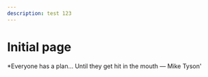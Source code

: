 ```yaml
---
description: test 123
---
```


# Initial page

\*Everyone has a plan… Until they get hit in the mouth — Mike Tyson'




